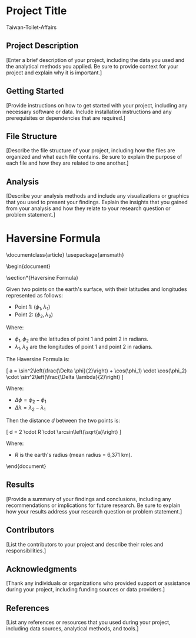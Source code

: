 # Project Title
Taiwan-Toilet-Affairs

## Project Description
[Enter a brief description of your project, including the data you used and the analytical methods you applied. Be sure to provide context for your project and explain why it is important.]
## Getting Started
[Provide instructions on how to get started with your project, including any necessary software or data. Include installation instructions and any prerequisites or dependencies that are required.]
## File Structure
[Describe the file structure of your project, including how the files are organized and what each file contains. Be sure to explain the purpose of each file and how they are related to one another.]
## Analysis
[Describe your analysis methods and include any visualizations or graphics that you used to present your findings. Explain the insights that you gained from your analysis and how they relate to your research question or problem statement.]

# Haversine Formula

\documentclass{article}
\usepackage{amsmath}

\begin{document}

\section*{Haversine Formula}

Given two points on the earth's surface, with their latitudes and longitudes represented as follows:
- Point 1: $(\phi_1, \lambda_1)$
- Point 2: $(\phi_2, \lambda_2)$

Where:
- $\phi_1, \phi_2$ are the latitudes of point 1 and point 2 in radians.
- $\lambda_1, \lambda_2$ are the longitudes of point 1 and point 2 in radians.

The Haversine Formula is:

\[
a = \sin^2\left(\frac{\Delta \phi}{2}\right) + \cos(\phi_1) \cdot \cos(\phi_2) \cdot \sin^2\left(\frac{\Delta \lambda}{2}\right)
\]

Where:
- $\Delta \phi = \phi_2 - \phi_1$
- $\Delta \lambda = \lambda_2 - \lambda_1$

Then the distance $d$ between the two points is:

\[
d = 2 \cdot R \cdot \arcsin\left(\sqrt{a}\right)
\]

Where:
- $R$ is the earth's radius (mean radius = 6,371 km).

\end{document}


## Results
[Provide a summary of your findings and conclusions, including any recommendations or implications for future research. Be sure to explain how your results address your research question or problem statement.]
## Contributors
[List the contributors to your project and describe their roles and responsibilities.]
## Acknowledgments
[Thank any individuals or organizations who provided support or assistance during your project, including funding sources or data providers.]
## References
[List any references or resources that you used during your project, including data sources, analytical methods, and tools.]
